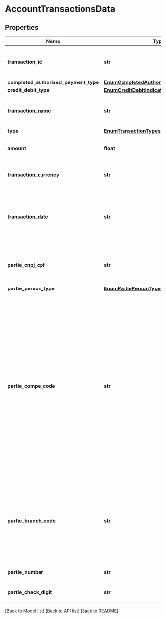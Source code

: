 # AccountTransactionsData

## Properties
Name | Type | Description | Notes
------------ | ------------- | ------------- | -------------
**transaction_id** | **str** | Código ou identificador único prestado pela instituição que mantém a conta para representar a transação individual. | [optional] 
**completed_authorised_payment_type** | [**EnumCompletedAuthorisedPaymentIndicator**](EnumCompletedAuthorisedPaymentIndicator.md) |  | 
**credit_debit_type** | [**EnumCreditDebitIndicator**](EnumCreditDebitIndicator.md) |  | 
**transaction_name** | **str** | Campo livre que corresponde ao identificador da transação na instituição financeira | 
**type** | [**EnumTransactionTypes**](EnumTransactionTypes.md) |  | 
**amount** | **float** | Valor da transação. Expressa em valor monetário com 4 casas decimais. | 
**transaction_currency** | **str** | Moeda referente ao valor da transação, segundo modelo ISO-4217. p.ex. &#x27;BRL&#x27;. | 
**transaction_date** | **str** | Se indicador de transação: TRANSACAO_EFETIVADA - corresponde a data de lançamento da transação LANCAMENTO_FUTURO - corresponde a data prevista de efetivação da transação  | 
**partie_cnpj_cpf** | **str** | Identificação da pessoa envolvida na transação: pagador ou recebedor (Preencher com o CPF ou CNPJ, sem formatação)  | 
**partie_person_type** | [**EnumPartiePersonType**](EnumPartiePersonType.md) |  | 
**partie_compe_code** | **str** | Código identificador atribuído pelo Banco Central do Brasil às instituições participantes do STR (Sistema de Transferência de reservas) referente à pessoa envolvida na transação. O número-código substituiu o antigo código COMPE. Todos os participantes do STR, exceto as Infraestruturas do Mercado Financeiro (IMF) e a Secretaria do Tesouro Nacional, possuem um número-código independentemente de participarem da Centralizadora da Compensação de Cheques (Compe). O campo tem a anotação “n/a” (“não se aplica”) para os participantes do STR aos quais não é atribuído um número-código | 
**partie_branch_code** | **str** | Código da Agência detentora da conta da pessoa envolvida na transação. (Agência é a dependência destinada ao atendimento aos clientes, ao público em geral e aos associados de cooperativas de crédito, no exercício de atividades da instituição, não podendo ser móvel ou transitória) | 
**partie_number** | **str** | Número da conta da pessoa envolvida na transação | 
**partie_check_digit** | **str** | Dígito da conta da pessoa envolvida na transação | 

[[Back to Model list]](../README.md#documentation-for-models) [[Back to API list]](../README.md#documentation-for-api-endpoints) [[Back to README]](../README.md)

